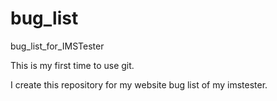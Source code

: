 bug_list
========

bug_list_for_IMSTester

This is my first time to use git.

I create this repository for my website bug list of my imstester.
